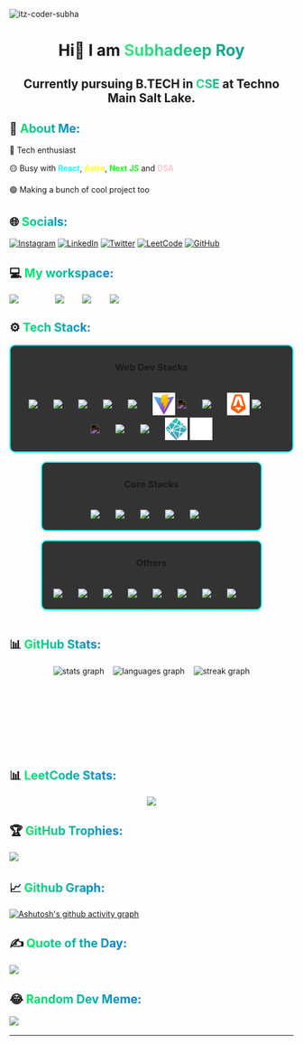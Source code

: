 <p align="left"> <img src="https://komarev.com/ghpvc/?username=subhadeep3902&label=Profile%20views&color=0e75b6&style=flat" alt="itz-coder-subha" /> </p>

<h1 align="center" style="text-decoration: none; cursor: none;">Hi👋  I am <span style="background: linear-gradient(240deg, #11998e, #38ef7d);-webkit-background-clip: text;
  -webkit-text-fill-color: transparent">Subhadeep Roy</span>
<br/>
<h2 align="center">Currently pursuing B.TECH in <span style="background: linear-gradient(240deg, #11998e, #38ef7d);; -webkit-background-clip: text;
  -webkit-text-fill-color: transparent">CSE</span> at Techno Main Salt Lake.</h2>

<h2 style="text-decoration: none; cursor: none;"> 💫 <span style="background: linear-gradient(50deg, #00f260, #0575e6); -webkit-background-clip: text;
  -webkit-text-fill-color: transparent">About Me:</span> </h2>

<p>🔴 Tech enthusiast</p>
<p>🟡 Busy with <span style="color: aqua; font-weight: 600">React</span>, <span style="color: yellow; font-weight: 600">Astro</span>, <span style="color: lime; font-weight: 600">Next JS</span> and <span style="color: pink; font-weight: 600">DSA</span></p>
<p>🟢 Making a bunch of cool project too</p>


<h2 style="text-decoration: none; cursor: none;"> 🌐 <span style="background: linear-gradient(50deg, #00f260, #0575e6); -webkit-background-clip: text;
  -webkit-text-fill-color: transparent">Socials:</span></h2>

<p style="color: #fff;">
<a href="https://instagram.com/mvp_subha"><img src="https://img.shields.io/badge/Instagram-%23E4405F.svg?logo=Instagram&logoColor=white" alt="Instagram" /></a>
<a href="https://linkedin.com/in/subhadeep3902"><img src="https://img.shields.io/badge/LinkedIn-%230077B5.svg?logo=linkedin&logoColor=white" alt="LinkedIn" /></a>
<a href="https://twitter.com/@mvp_Subha"><img src="https://img.shields.io/badge/Twitter-%231DA1F2.svg?logo=Twitter&logoColor=white" alt="Twitter" /></a>
<a href="https://leetcode.com/Subhadeep3902/"><img src="https://img.shields.io/badge/Leetcode-%2DAFC0.svg?logo=Leetcode&logoColor=white" alt="LeetCode" /></a>
<a href="https://github.com/subhadeeproy3902"><img src="https://img.shields.io/badge/GeeksForGeeks-%23DA1F2.svg?logo=GeeksForGeeks&logoColor=white&background=green" alt="GitHub" /></a>
</p>


<h2 style="text-decoration: none; cursor: none;">  💻 <span style="background: linear-gradient(50deg, #00f260, #0575e6); -webkit-background-clip: text;
  -webkit-text-fill-color: transparent">My workspace:</span></h2>

<p style="color: #fff;">
<img src="https://img.shields.io/badge/Windows_10-informational?style=flat&logo=Windows10&logoColor=white&color=0078d6" alt="Windows" />
<img src="https://img.shields.io/badge/Intel-i3_10th_Gen-informational?style=flat&logo=intel&logoColor=white&color=0071C5" alt="Intel" />
<img src="https://img.shields.io/badge/RAM-8_GB-informational?style=flat&logo=data:image/png;base64,iVBORw0KGgoAAAANSUhEUgAAAA4AAAAOCAYAAAAfSC3RAAAABmJLR0QA/wD/AP+gvaeTAAAAqUlEQVQokaWSsQ3CQAxF36GIMlQMAbkFaOgoGQCJIdiKIl3YIYxAg6gjSso0n8YJLhC5E1+yLJ39zpb84V9JCpK2lqOkpUX0tW/gQlJnuZZ0tKh9begPBq2BfeJyTQjhNkxrJd0lPTWtFmBmv5TABbgmTCwBCvdwSlwVPzFbxXTLqAZ4ADsPvhLADRCBDj7nWAEHYD4B98B5PIfBWQbwoLdc5SxX/bRcrt4PhcIRoFAWyAAAAABJRU5ErkJggg==&logoColor=white&color=GREEN" alt="Ram" />
<img src="https://img.shields.io/badge/VS-Code-informational?style=flat&logo=vs-code&logoColor=white&color=0071C5" alt="VS" /></p>


<h2 style="text-decoration: none; cursor: none;">⚙ <span style="background: linear-gradient(50deg, #00f260, #0575e6); -webkit-background-clip: text;
  -webkit-text-fill-color: transparent">Tech Stack:</span></h2>

<div style="display: flex; flex-wrap: wrap; gap:1rem; justify-content:center; align-items:center">
  <div>
    <div style="display: flex; gap:4px; align-items:center; justify-content:center; flex-wrap:wrap; background:#333;padding:5px;border-radius:10px; border: 2px solid aqua; margin: 0 auto;"> 
    <h3>Web Dev Stacks</h3>
    <div style="display: flex; gap:4px; align-items:center; justify-content:center; flex-wrap:wrap; background:#333;padding:15px;">
        <img src="https://cdn.jsdelivr.net/gh/devicons/devicon/icons/html5/html5-original-wordmark.svg" width=40/>      
        <img src="https://cdn.jsdelivr.net/gh/devicons/devicon/icons/css3/css3-original-wordmark.svg" width=40/>
        <img src="https://cdn.jsdelivr.net/gh/devicons/devicon/icons/javascript/javascript-original.svg" width=40 />
        <img src="https://cdn.jsdelivr.net/gh/devicons/devicon/icons/tailwindcss/tailwindcss-plain.svg" width=40/>
        <img src="https://cdn.jsdelivr.net/gh/devicons/devicon/icons/react/react-original.svg" width=40/>
        <img src="./vite.svg" width=40>
        <img src="https://cdn.jsdelivr.net/gh/devicons/devicon/icons/threejs/threejs-original.svg" width=40 style="filter: invert(1)"/>
        <img src="https://cdn.jsdelivr.net/gh/devicons/devicon/icons/firebase/firebase-plain.svg" width=40/>
        <img src="astro.svg" width=40>
        <img src="https://cdn.jsdelivr.net/gh/devicons/devicon/icons/mongodb/mongodb-original.svg" width=40/>
        <img src="https://cdn.jsdelivr.net/gh/devicons/devicon/icons/nextjs/nextjs-original.svg" width=40 style="filter: invert(1);"/>
        <img src="https://cdn.jsdelivr.net/gh/devicons/devicon/icons/npm/npm-original-wordmark.svg" width=40 />
        <img src="https://cdn.jsdelivr.net/gh/devicons/devicon/icons/yarn/yarn-original.svg" width=40 />
        <img src="./netlify.svg" width=40 />
        <img src="./vercel.svg" width="40" /> 
        </div>  
    </div>
  </div>
  <div style="display: flex; flex-direction: column; gap:1rem">
  <div>
    <div style="display: flex; gap:4px; align-items:center; justify-content:center; flex-wrap:wrap; background:#333;padding:5px;border-radius:10px; border: 2px solid aqua; margin: 0 auto; flex-direction:column">
    <h3>Core Stacks</h3>
    <div style="display: flex; gap:4px; align-items:center; justify-content:center; flex-wrap:wrap; background:#333;padding:15px;">
      <img src="https://cdn.jsdelivr.net/gh/devicons/devicon/icons/python/python-original.svg" width=40/>
      <img src="https://cdn.jsdelivr.net/gh/devicons/devicon/icons/c/c-original.svg" width=40/>
      <img src="https://cdn.jsdelivr.net/gh/devicons/devicon/icons/cplusplus/cplusplus-original.svg" width=40/>
      <img src="https://cdn.jsdelivr.net/gh/devicons/devicon/icons/java/java-original.svg" width=40/>
      <img src="https://cdn.jsdelivr.net/gh/devicons/devicon/icons/mysql/mysql-original.svg" width=40/>
      </div>
      </d>
    </div>
  </div>

  <div>
    <div style="display: flex; gap:4px; align-items:center; justify-content:center; flex-wrap:wrap; background:#333;padding:5px;border-radius:10px; border: 2px solid aqua; margin: 0 auto; flex-direction: column;">
    <h3>Others</h3>
    <div style="display: flex; gap:4px; align-items:center; justify-content:center; flex-wrap:wrap; background:#333;padding:15px;">
      <img src="https://cdn.jsdelivr.net/gh/devicons/devicon/icons/googlecloud/googlecloud-original.svg" width=40/>
      <img src="https://cdn.jsdelivr.net/gh/devicons/devicon/icons/canva/canva-original.svg" width=40/>
      <img src="https://cdn.jsdelivr.net/gh/devicons/devicon/icons/figma/figma-original.svg" width=40/>
      <img src="https://cdn.jsdelivr.net/gh/devicons/devicon/icons/ubuntu/ubuntu-plain.svg" width=40/>
      <img src="https://cdn.jsdelivr.net/gh/devicons/devicon/icons/linux/linux-original.svg" width=40/>
      <img src="https://cdn.jsdelivr.net/gh/devicons/devicon/icons/git/git-original.svg" width=40/>
      <img src="https://cdn.jsdelivr.net/gh/devicons/devicon/icons/pycharm/pycharm-original.svg" width=40/>
      <img src="https://cdn.jsdelivr.net/gh/devicons/devicon/icons/opencv/opencv-original.svg" width=40/>
      </div>
    </div>
  </div>
</div>
  </div>
<br/>

<h2 style="text-decoration: none; cursor: none;"> 📊 <span style="background: linear-gradient(50deg, #00f260, #0575e6); -webkit-background-clip: text;
  -webkit-text-fill-color: transparent">GitHub Stats:</span></h2>

<div style="display:flex; flex-wrap:wrap; justify-content:center; align-items:center; gap:1rem">

  <img src="https://github-readme-stats.vercel.app/api?username=subhadeeproy3902&hide_title=false&hide_rank=false&show_icons=true&include_all_commits=true&count_private=true&disable_animations=false&theme=react&locale=en&hide_border=false" height="150" alt="stats graph"  />

  <img src="https://github-readme-stats.vercel.app/api/top-langs?username=subhadeeproy3902&locale=en&hide_title=false&layout=compact&card_width=400&langs_count=10&theme=react&hide_border=false&hide_progress=true" height="150" alt="languages graph"  />

  <img src="https://streak-stats.demolab.com?user=subhadeeproy3902&locale=en&mode=daily&theme=github-dark-blue&hide_border=false&border_radius=5" height="150" alt="streak graph"  />
</div>

<h2 style="text-decoration: none; cursor: none;"> 📊 <span style="background: linear-gradient(50deg, #00f260, #0575e6); -webkit-background-clip: text;
  -webkit-text-fill-color: transparent">LeetCode Stats:</span></h2>

<div style="display: flex; align-items: center; justify-content: center;"><img src="https://stats.justsong.cn/api/leetcode/?username=subhadeep3902&theme=react" /></div>

<h2 style="text-decoration: none; cursor: none;">🏆 <span style="background: linear-gradient(50deg, #00f260, #0575e6); -webkit-background-clip: text;
  -webkit-text-fill-color: transparent">GitHub Trophies:</span></h2>

![](https://github-profile-trophy.vercel.app/?username=subhadeeproy3902&theme=juicyfresh&no-frame=false&no-bg=false&margin-w=4)

<h2 style="text-decoration: none; cursor: none;">📈  <span style="background: linear-gradient(50deg, #00f260, #0575e6); -webkit-background-clip: text;
  -webkit-text-fill-color: transparent">Github Graph:</span></h2>

[![Ashutosh's github activity graph](https://github-readme-activity-graph.vercel.app/graph?username=subhadeeproy3902&bg_color=02011e&color=ffffff&line=37ff00&point=ffffff&area=true&hide_border=true)](https://github.com/ashutosh00710/github-readme-activity-graph)

<h2 style="text-decoration: none; cursor: none;">✍️ <span style="background: linear-gradient(50deg, #00f260, #0575e6); -webkit-background-clip: text;
  -webkit-text-fill-color: transparent">Quote of the Day: </span></h2>

![](https://quotes-github-readme.vercel.app/api?type=horizontal&theme=radical)

<h2 style="text-decoration: none; cursor: none;"> 😂 <span style="background: linear-gradient(50deg, #00f260, #0575e6); -webkit-background-clip: text;
  -webkit-text-fill-color: transparent">Random Dev Meme: </span></h2>
<img src='https://randommeme-five.vercel.app/' style="height: 400px;"/>

---
